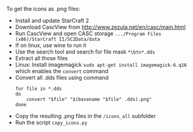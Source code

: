 To get the icons as .png files:

- Install and update StarCraft 2
- Download CascView from http://www.zezula.net/en/casc/main.html
- Run CascView and open CASC storage `.../Program Files (x86)/StarCraft II/SC2Data/data`
- If on linux, use wine to run it
- Use the search tool and search for file mask `*\btn*.dds`
- Extract all those files
- Linux: Install imagemagick `sudo apt-get install imagemagick-6.q16` which enables the `convert` command
- Convert all .dds files using command
    ```shell script
    for file in *.dds
    do
        convert "$file" "$(basename "$file" .dds).png"
    done
    ```
- Copy the resulting .png files in the `/icons_all` subfolder
- Run the script `copy_icons.py`

